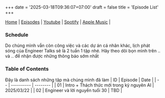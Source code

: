 +++
date = '2025-03-18T09:36:07+07:00'
draft = false
title = 'Episode List'
+++

[Home](/) | [Episodes](/episode) | [Youtube](/..) | [Spotify](/...) | [Apple Music](/...) | 

### Schedule
Do chúng mình vẫn còn công việc và các dự án cá nhân khác, lịch phát sóng của Engineer Talks sẽ là 2 tuần 1 tập nhé. 
Hãy theo dõi bọn mình trên .. và .. để nhận được những thông báo sớm nhất

### Table of Contents
Đây là danh sách những tập mà chúng mình đã làm
| ID | Episode    | Date     | 
| -- | ---------- | -------- |
| 01 | Intro + Thách thức mới trong kỷ nguyên AI | 2025/03/22    | 
| 02 | Engineer và lời nguyền tuổi 30   | TBD     |
